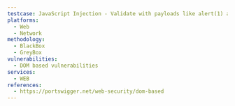```yaml
---
testcase: JavaScript Injection - Validate with payloads like alert(1) and ensure no code is dynamically interpreted from user input. Web (HTTP/HTTPS) service
platforms: 
  - Web
  - Network
methodology: 
  - BlackBox
  - GreyBox
vulnerabilities:
  - DOM based vulnerabilities
services:
  - WEB
references:
  - https://portswigger.net/web-security/dom-based
---
```

